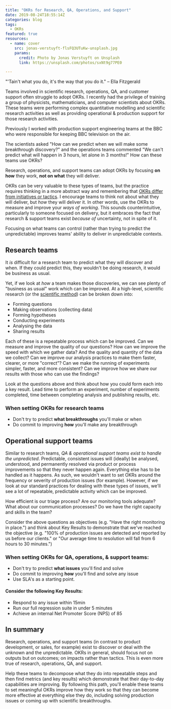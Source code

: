 ```yaml
---
title: "OKRs for Research, QA, Operations, and Support"
date: 2019-08-24T18:55:14Z
categories: blog  
tags: 
  - OKRs
featured: true
resources:
  - name: cover
    src: jonas-verstuyft-flsFQ3UTuKw-unsplash.jpg
    params:
      credit: Photo by Jonas Verstuyft on Unsplash
      link: https://unsplash.com/photos/sxNt9g77PE0

---
```

>
"'Tain't what you do, it's the way that you do it." &ndash; Ella Fitzgerald</span>

Teams involved in scientific research, operations, QA, and customer support often struggle to adopt OKRs. I recently had the privilege of training a group of physicists, mathematicians, and computer scientists about OKRs. These teams were performing complex quantitative modelling and scientific research activities as well as providing operational & production support for those research activities. 

Previously I worked with production support engineering teams at the BBC who were responsible for keeping BBC television on the air.

The scientists asked "How can we predict when we will make some breakthrough discovery?" and the operations teams commented "We can't predict what will happen in 3 hours, let alone in 3 months!" How can these teams use OKRs?

>
  Research, operations, and support teams can adopt OKRs by focusing **on how** they work, **not on what** they will deliver.

OKRs can be very valuable to these types of teams, but the practice requires thinking in a more abstract way and remembering that [OKRs differ from initiatives or tactics](/blog/okrs-are-not-tactics). I encourage teams to think not about what they will deliver, but _how_ they will deliver it. In other words, use the OKRs to measure and improve your *ways of working*. This sounds counterintuitive, particularly to someone focused on delivery, but it embraces the fact that research & support teams exist _because of_ uncertainty, not in spite of it.

>
Focusing on what teams can control (rather than trying to predict the unpredictable) improves teams' ability to deliver in unpredictable contexts. 

## Research teams
It _is_ difficult for a research team to predict what they will discover and when. If they could predict this, they wouldn't be doing research, it would be business as usual. 

Yet, if we look at _how_ a team makes those discoveries, we can see plenty of "business as usual" work which can be improved. At a high-level, scientific research (or the [scientific method](https://en.wikipedia.org/wiki/Scientific_method)) can be broken down into:

  - Forming questions
  - Making observations (collecting data)
  - Forming hypotheses
  - Conducting experiments
  - Analysing the data
  - Sharing results
 
 Each of these is a repeatable process which can be improved. Can we measure and improve the quality of our questions? How can we improve the speed with which we gather data? And the quality and quantity of the data we collect? Can we improve our analysis practices to make them faster, clearer, or more "correct"? Can we make the running of experiments simpler, faster, and more consistent? Can we improve how we share our results with those who can use the findings?
 
 Look at the questions above and think about how you could form each into a key result. Lead time to perform an experiment, number of experiments completed, time between completing analysis and publishing results, etc. 

### When setting OKRs for research teams
 - Don't try to predict **what breakthroughs** you'll make or when
 - Do commit to improving **how** you'll make any breakthrough

## Operational support teams
Similar to research teams, _QA & operational support teams exist to handle the unpredicted_. Predictable, consistent issues will (ideally) be analysed, understood, and permanently resolved via product or process improvements so that they never happen again. Everything else has to be handled as it happens. As such, we wouldn't want to set OKRs around the frequency or severity of production issues (for example). However, if we look at our standard practices for dealing with these types of issues, we'll see a lot of repeatable, predictable activity which can be improved.

How efficient is our triage process? Are our monitoring tools adequate? What about our communication processes? Do we have the right capacity and skills in the team? 

Consider the above questions as objectives (e.g. "Have the right monitoring in place.") and think about Key Results to demonstrate that we've reached the objective (e.g. "100% of production issues are detected and reported by us before our clients." or "Our average time to resolution will fall from 6 hours to 30 minutes.")

### When setting OKRs for QA, operations, & support teams:
 - Don't try to predict **what issues** you'll find and solve 
 - Do commit to improving **how** you'll find and solve any issue
 - Use SLA's as a starting point. 

#### Consider the following Key Results:
- Respond to any issue within 15min
- Run our full regression suite in under 5 minutes
- Achieve an internal Net Promoter Score (NPS) of 85

## In summary
Research, operations, and support teams (in contrast to product development, or sales, for example) exist to discover or deal with the unknown and the unpredictable. OKRs in general, should focus not on outputs but on outcomes; on impacts rather than tactics. This is even more true of research, operations, QA, and support. 

Help these teams to decompose what they do into repeatable steps and then find metrics (and key results) which demonstrate that their day-to-day capabilities are improving. By following this path, you'll enable these teams to set meaningful OKRs improve how they work so that they can become more effective at everything else they do, including solving production issues or coming up with scientific breakthroughs.
